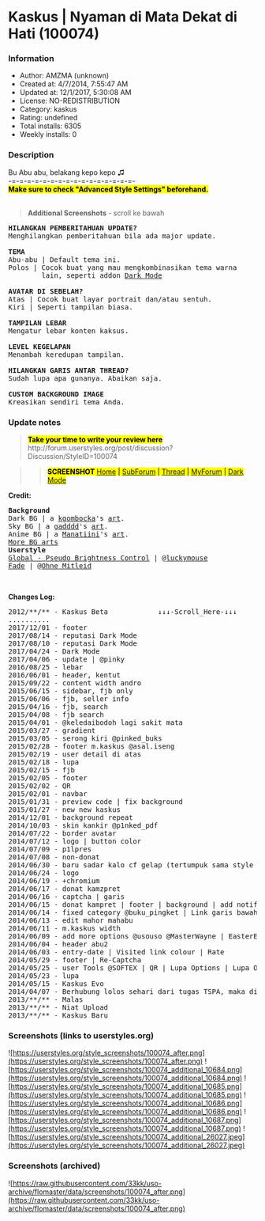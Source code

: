 # Kaskus | Nyaman di Mata Dekat di Hati (100074)

### Information
- Author: AMZMA (unknown)
- Created at: 4/7/2014, 7:55:47 AM
- Updated at: 12/1/2017, 5:30:08 AM
- License: NO-REDISTRIBUTION
- Category: kaskus
- Rating: undefined
- Total installs: 6305
- Weekly installs: 0


### Description
Bu Abu abu, belakang kepo kepo ♫<br>
-=-=-=-=-=-=-=-=-=-=-=-=-=-=-=-=-<br>
<mark><strong>Make sure to check "Advanced Style Settings" beforehand.</strong></mark><br><br>
<blockquote><b>Additional Screenshots</b> - scroll ke bawah</blockquote>

<pre>
<strong>HILANGKAN PEMBERITAHUAN UPDATE?</strong>
Menghilangkan pemberitahuan bila ada major update.

<strong>TEMA</strong>
Abu-abu | Default tema ini.
Polos | Cocok buat yang mau mengkombinasikan tema warna
        lain, seperti addon <a href="http://mybrowseraddon.com/dark-mode.html">Dark Mode</a>

<strong>AVATAR DI SEBELAH?</strong>
Atas | Cocok buat layar portrait dan/atau sentuh.
Kiri | Seperti tampilan biasa.

<strong>TAMPILAN LEBAR</strong>
Mengatur lebar konten kaksus.

<strong>LEVEL KEGELAPAN</strong>
Menambah keredupan tampilan.

<strong>HILANGKAN GARIS ANTAR THREAD?</strong>
Sudah lupa apa gunanya. Abaikan saja.

<strong>CUSTOM BACKGROUND IMAGE</strong>
Kreasikan sendiri tema Anda.
</pre>

### Update notes
<blockquote><mark><strong>Take your time to write your review here</strong></mark>
http://forum.userstyles.org/post/discussion?Discussion/StyleID=100074</blockquote>
<blockquote><blockquote><mark><b>SCREENSHOT</b>
<a href="https://userstyles.org/style_screenshots/100074_additional_10684.png">Home</a> | <a href="https://userstyles.org/style_screenshots/100074_additional_10685.png">SubForum</a> | <a href="https://userstyles.org/style_screenshots/100074_additional_10686.png">Thread</a> | <a href="https://userstyles.org/style_screenshots/100074_additional_10687.png">MyForum</a> | <a href="https://userstyles.org/style_screenshots/100074_additional_26027.jpeg">Dark Mode</a></mark></blockquote></blockquote>

<strong>Credit:</strong>
<pre>
<strong>Background</strong>
Dark BG | a <a href="http://kgombocka.deviantart.com/">kgombocka</a>'s <a href="http://kgombocka.deviantart.com/art/Free-web-Background-270376740">art</a>.
Sky BG | a <a href="http://gadddd.deviantart.com/">gadddd</a>'s <a href="http://gadddd.deviantart.com/art/sky-yotube-backgorund-328962863">art</a>.
Anime BG | a <a href="http://manatiini.deviantart.com/">Manatiini</a>'s <a href="http://manatiini.deviantart.com/art/Tumblr-Anime-Background-332087103">art</a>.
<a href="http://www.deviantart.com/?q=web+background&offset=35">More BG arts</a>
<strong>Userstyle</strong>
<a href="https://userstyles.org/styles/45663/">Global - Pseudo Brightness Control</a> | @<a href="https://userstyles.org/users/14255">luckymouse</a>
<a href="https://userstyles.org/styles/80427/">Fade</a> | @<a href="https://userstyles.org/users/99526">Ohne Mitleid</a>


</pre>
<strong>Changes Log:</strong>
<pre>
2012/**/** - Kaskus Beta			↓↓↓-Scroll_Here-↓↓↓
..........
2017/12/01 - footer
2017/08/14 - reputasi Dark Mode
2017/08/10 - reputasi Dark Mode
2017/04/24 - Dark Mode
2017/04/06 - update | @pinky
2016/08/25 - lebar
2016/06/01 - header, kentut
2015/09/22 - content width andro
2015/06/15 - sidebar, fjb only
2015/06/06 - fjb, seller info
2015/04/16 - fjb, search
2015/04/08 - fjb search
2015/04/01 - @keledaibodoh lagi sakit mata
2015/03/27 - gradient
2015/03/05 - serong kiri @pinked_buks
2015/02/28 - footer m.kaskus @asal.iseng
2015/02/19 - user detail di atas
2015/02/18 - lupa
2015/02/15 - fjb
2015/02/05 - footer
2015/02/02 - QR
2015/02/01 - navbar
2015/01/31 - preview code | fix background
2015/01/27 - new new kaskus
2014/12/01 - background repeat
2014/10/03 - skin kankir @p1nked_pdf
2014/07/22 - border avatar
2014/07/12 - logo | button color
2014/07/09 - p1lpres
2014/07/08 - non-donat
2014/06/30 - baru sadar kalo cf gelap (tertumpuk sama style lain ternyata)
2014/06/24 - logo
2014/06/19 - +chromium
2014/06/17 - donat kamzpret
2014/06/16 - captcha | garis
2014/06/15 - donat kampret | footer | background | add notif | salam kegelapan
2014/06/14 - fixed category @buku_pingket | Link garis bawah
2014/06/13 - edit mahor mahabu
2014/06/11 - m.kaskus width
2014/06/09 - add more options @usouso @MasterWayne | EasterEgg
2014/06/04 - header abu2
2014/06/03 - entry-date | Visited link colour | Rate
2014/05/29 - footer | Re-Captcha
2014/05/25 - user Tools @SOFTEX | QR | Lupa Options | Lupa Options Jilid #2 | Getar2 @Ampisilin
2014/05/23 - lupa
2014/05/15 - Kaskus Evo
2014/04/07 - Berhubung lolos sehari dari tugas TSPA, maka di-upload-lah
2013/**/** - Malas
2013/**/** - Niat Upload
2013/**/** - Kaskus Baru
</pre>

### Screenshots (links to userstyles.org)
![https://userstyles.org/style_screenshots/100074_after.png](https://userstyles.org/style_screenshots/100074_after.png)
![https://userstyles.org/style_screenshots/100074_additional_10684.png](https://userstyles.org/style_screenshots/100074_additional_10684.png)
![https://userstyles.org/style_screenshots/100074_additional_10685.png](https://userstyles.org/style_screenshots/100074_additional_10685.png)
![https://userstyles.org/style_screenshots/100074_additional_10686.png](https://userstyles.org/style_screenshots/100074_additional_10686.png)
![https://userstyles.org/style_screenshots/100074_additional_10687.png](https://userstyles.org/style_screenshots/100074_additional_10687.png)
![https://userstyles.org/style_screenshots/100074_additional_26027.jpeg](https://userstyles.org/style_screenshots/100074_additional_26027.jpeg)

### Screenshots (archived)
![https://raw.githubusercontent.com/33kk/uso-archive/flomaster/data/screenshots/100074_after.png](https://raw.githubusercontent.com/33kk/uso-archive/flomaster/data/screenshots/100074_after.png)
